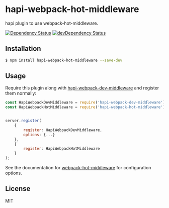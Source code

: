 # hapi-webpack-hot-middleware

hapi plugin to use webpack-hot-middleware.

[![Dependency Status](https://david-dm.org/prashaantt/hapi-webpack-hot-middleware.svg)](https://david-dm.org/prashaantt/hapi-webpack-hot-middleware)
[![devDependency Status](https://david-dm.org/prashaantt/hapi-webpack-hot-middleware/dev-status.svg?theme=shields.io)](https://david-dm.org/prashaantt/hapi-webpack-hot-middleware#info=devDependencies)


## Installation

```bash
$ npm install hapi-webpack-hot-middleware --save-dev
```


## Usage

Require this plugin along with [hapi-webpack-dev-middleware](https://github.com/prashaantt/hapi-webpack-dev-middleware) and register them normally:

```js
const HapiWebpackDevMiddleware = require('hapi-webpack-dev-middleware');
const HapiWebpackHotMiddleware = require('hapi-webpack-hot-middleware');


server.register(
    {
        register: HapiWebpackDevMiddleware,
        options: {...}
    },
    {
        register: HapiWebpackHotMiddleware
    }
);
```

See the documentation for [webpack-hot-middleware](https://github.com/glenjamin/webpack-hot-middleware) for configuration options. 

## License

MIT
